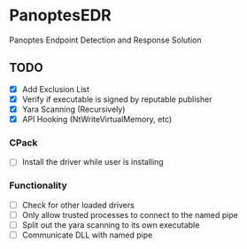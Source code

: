 # PanoptesEDR
Panoptes Endpoint Detection and Response Solution


## TODO

- [x] Add Exclusion List
- [x] Verify if executable is signed by reputable publisher
- [x] Yara Scanning (Recursively)
- [x] API Hooking (NtWriteVirtualMemory, etc)
### CPack
- [ ] Install the driver while user is installing
### Functionality
- [ ] Check for other loaded drivers
- [ ] Only allow trusted processes to connect to the named pipe
- [ ] Split out the yara scanning to its own executable
- [ ] Communicate DLL with named pipe

